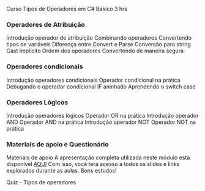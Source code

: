 Curso Tipos de Operadores em C#
Básico
3 hrs

### Operadores de Atribuição
Introdução operador de atribuição
Combinando operadores
Convertendo tipos de variáveis
Diferença entre Convert e Parse
Conversão para string
Cast Implícito
Ordem dos operadores
Convertendo de maneira segura

### Operadores condicionais
Introdução operadores condicionais
Operador condicional na prática
Debugando o operador condicional
IF aninhado
Aprendendo o switch case

### Operadores Lógicos
Introdução operadores lógicos
Operador OR na prática
Introdução operador AND
Operador AND na prática
Introdução operador NOT
Operador NOT na prática

### Materiais de apoio e Questionário
Materiais de apoio
A apresentação completa utilizada neste módulo está disponível [AQUI](https://hermes.dio.me/files/assets/266ecf5b-fd52-4cc6-8fa0-49aa72293f39.pptx)
Com isso, você terá acesso a todos os slides e links explorados durante as aulas.
Bons estudos! 

Quiz - Tipos de operadores



